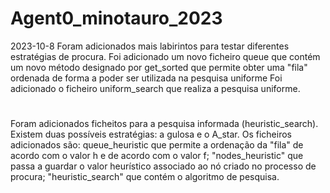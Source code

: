 # Agent0_minotauro_2023
2023-10-8
Foram adicionados mais labirintos para testar diferentes estratégias de procura.
Foi adicionado um novo ficheiro queue que contém um novo método designado por get_sorted que
permite obter uma "fila" ordenada de forma a poder ser utilizada na pesquisa uniforme
Foi adicionado o ficheiro uniform_search que realiza a pesquisa uniforme.
#
Foram adicionados ficheitos para a pesquisa informada (heuristic_search). Existem duas 
possíveis estratégias: a gulosa e o A_star. Os ficheiros adicionados são: queue_heuristic
que permite a ordenação da "fila" de acordo com o valor h e de acordo com o valor f;
"nodes_heuristic" que passa a guardar o valor heurístico associado ao nó criado no processo
de procura; "heuristic_search" que contém o algoritmo de pesquisa.
 

